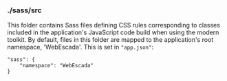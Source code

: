 ### ./sass/src

This folder contains Sass files defining CSS rules corresponding to classes
included in the application's JavaScript code build when using the modern toolkit.
By default, files in this folder are mapped to the application's root namespace, 'WebEscada'.
This is set in `"app.json"`:

    "sass": {
        "namespace": "WebEscada"
    }